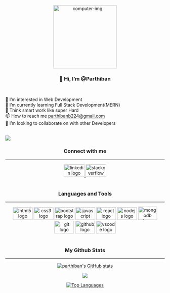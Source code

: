 <div align="center">
  <img height="200" alt="computer-img" src="https://user-images.githubusercontent.com/83485567/204708204-8835ef1f-df86-4e9d-a532-18ffcad048c0.png"  />
</div>

###

<div align="center"><h3>👋 Hi, I’m @Parthiban</h3><br></div>

 <p align="left">
  👀 I’m interested in Web Development <br>
  🌱 I’m currently learning Full Stack Development(MERN)<br>
  💬 Think smart work like super Hard <br>
  📫 How to reach me <a href="https://www.gmail.com/" target="_blank">parthibanb224@gmail.com</a><br>
  💞️ I’m looking to collaborate on with other Developers
</p>

<br>

<div align="left">
  <img src="https://visitor-badge.laobi.icu/badge?page_id=IswaryaAnandhan.IswaryaAnandhan&"  />
</div>



<h3 align="center">Connect with me</h3>

<hr/>

<div align="center">
  <a href="https://www.linkedin.com/in/parthibanb224/" target="_blank">
    <img src="https://myclouddoor.com/wp-content/uploads/2019/11/Linkedin-logo.png" width="65" height="40" alt="linkedin logo"  />
  </a>
  <a href="https://stackoverflow.com/users/21656911/parthiban-b" target="_blank">
    <img src="https://assets.wired.com/photos/w_1904/wp-content/uploads/2016/07/so-logo-s.jpg" width="65" height="40" alt="stackoverflow logo"  />
  </a>
</div>

<br/>

<h3 align="center">Languages and Tools</h3>

<hr/>

<div align="center">
  <img src="https://cdn.jsdelivr.net/gh/devicons/devicon/icons/html5/html5-original.svg" height="40" width="62" alt="html5 logo"  />
  <img src="https://cdn.jsdelivr.net/gh/devicons/devicon/icons/css3/css3-original.svg" height="40" width="62" alt="css3 logo"  />
  <img src="https://cdn.jsdelivr.net/gh/devicons/devicon/icons/bootstrap/bootstrap-original.svg" height="40" width="62" alt="bootstrap logo"  />
  <img src="https://cdn.jsdelivr.net/gh/devicons/devicon/icons/javascript/javascript-original.svg" height="40" width="62" alt="javascript logo"  />
  <img src="https://cdn.jsdelivr.net/gh/devicons/devicon/icons/react/react-original.svg" height="40" width="62" alt="react logo"  />
  <img src="https://i.pinimg.com/736x/ee/f4/d7/eef4d7374988d783e4b21075c43901c2.jpg" height="40" width="62" alt="nodejs logo"  />
  <img src="https://cdn.jsdelivr.net/gh/devicons/devicon/icons/mongodb/mongodb-original.svg" height="42" width="60" alt="mongodb logo"  />
  <img src="https://cdn.jsdelivr.net/gh/devicons/devicon/icons/git/git-original.svg" height="40" width="62" alt="git logo"  />
  <img src="https://cdn.jsdelivr.net/gh/devicons/devicon/icons/github/github-original.svg" height="40" width="62" alt="github logo"  />
  <img src="https://cdn.jsdelivr.net/gh/devicons/devicon/icons/vscode/vscode-original.svg" height="40" width="62" alt="vscode logo"  />
</div>

<br/>

<h3 align="center">My Github Stats</h3>

<hr/>

<div align="center">
  <a align="left" href="https://github.com/parthibanb224"><img src="https://github-readme-stats.vercel.app/api?username=parthibanb224&show_icons=true&hide=&count_private=true&title_color=0891b2&text_color=ffffff&icon_color=0891b2&bg_color=27272a&hide_border=true&show_icons=true" alt="parthiban's GitHub stats" /></a>
  
<a align="right" href="https://github.com/parthibanb224"><img src="https://github-readme-streak-stats.herokuapp.com/?user=parthibanb224&stroke=ffffff&background=27272a&ring=0891b2&fire=0891b2&currStreakNum=ffffff&currStreakLabel=0891b2&sideNums=ffffff&sideLabels=ffffff&dates=ffffff&hide_border=true" /></a>
</div>

<div align="center">
<a href="https://github.com/parthibanb224" align="left"><img src="https://github-readme-stats.vercel.app/api/top-langs/?username=parthibanb224&langs_count=10&title_color=0891b2&text_color=ffffff&icon_color=0891b2&bg_color=27272a&hide_border=true&locale=en&custom_title=Top%20%Languages" alt="Top Languages" /></a>
</div>

